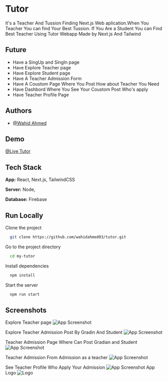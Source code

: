 
# Tutor

It's a  Teacher And  Tussion Finding Next.js Web aplication.When You Teacher You can find Your Best Tussion. If You Are a Student You can Find Best Teacher Using Tutor Webapp Made by Next.js And Tailwind

## Future

 - Have a SingUp and SingIn page
 - Have Explore Teacher page
 - Have Explore Student page
 - Have A Teacher Admission Form
 - Have A Coustom Page Where You Post How about Teacher You Need
 - Have Dashbord Where You See Your Coustom Post Who's apply 
 - Have Teacher Profile Page


## Authors

- [@Wahid Ahmed](https://www.github.com/octokatherinehttps://github.com/wahidahmed03)


## Demo

[@Live Tutor](https://flourishing-tapioca-5b08aa.netlify.app/)


## Tech Stack

**App:** React, Next.js, TailwindCSS

**Server:** Node, 

**Database:** Firebase

## Run Locally

Clone the project

```bash
  git clone https://github.com/wahidahmed03/tutor.git
```

Go to the project directory

```bash
  cd my-tutor
```

Install dependencies

```bash
  npm install
```

Start the server

```bash
  npm run start
```


## Screenshots

Explore Teacher page
![App Screenshot](https://i.postimg.cc/25pgvSMq/scrnli-1-3-2024-1-18-15-AM.pnge)

Explore Teacher Admission Post By Gradin And Student
![App Screenshot](https://i.postimg.cc/TPXH1H5g/scrnli-1-3-2024-1-20-00-AM.png)

Teacher Admission Page Where Can Post Gradian and Student
![App Screenshot](https://i.postimg.cc/7ZSmFMt6/scrnli-1-3-2024-1-21-23-AM.png)

Teacher Admission From Admission as a teacher
![App Screenshot](https://i.postimg.cc/kMkHL4MT/scrnli-1-3-2024-1-23-09-AM.png)

See Teacher Profile Who Apply Your Admission
![App Screenshot](https://i.postimg.cc/fRWfPndH/scrnli-1-3-2024-1-25-19-AM.png)
App Logo
![Logo](https://i.postimg.cc/wMH6kkrm/OIG.jpg)

